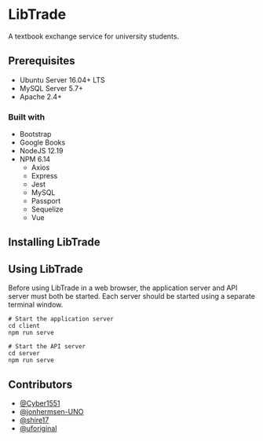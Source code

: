 # LibTrade

A textbook exchange service for university students.

## Prerequisites

* Ubuntu Server 16.04+ LTS
* MySQL Server 5.7+
* Apache 2.4+

### Built with

* Bootstrap
* Google Books
* NodeJS 12.19
* NPM 6.14
  * Axios
  * Express
  * Jest
  * MySQL
  * Passport
  * Sequelize
  * Vue

## Installing LibTrade

## Using LibTrade

Before using LibTrade in a web browser, the application server and API server must both be started. Each server should be started using a separate terminal window.

```shell
# Start the application server
cd client
npm run serve

# Start the API server
cd server
npm run serve
```

## Contributors

* [@Cyber1551](https://github.com/Cyber1551)
* [@jonhermsen-UNO](https://github.com/jonhermsen-UNO)
* [@shire17](https://github.com/shire17)
* [@uforiginal](https://github.com/uforiginal)
